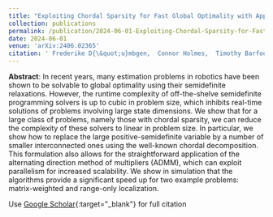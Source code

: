 ```yaml
---
title: "Exploiting Chordal Sparsity for Fast Global Optimality with Application to Localization"
collection: publications
permalink: /publication/2024-06-01-Exploiting-Chordal-Sparsity-for-Fast-Global-Optimality-with-Application-to-Localization
date: 2024-06-01
venue: 'arXiv:2406.02365'
citation: ' Frederike D{\&quot;u}mbgen,  Connor Holmes,  Timothy Barfoot, &quot;Exploiting Chordal Sparsity for Fast Global Optimality with Application to Localization.&quot; arXiv:2406.02365, 2024.'
---
```


**Abstract**: In recent years, many estimation problems in robotics have been shown to be solvable to global optimality using their semidefinite relaxations. However, the runtime complexity of off-the-shelve semidefinite programming solvers is up to cubic in problem size, which inhibits real-time solutions of problems involving large state dimensions. We show that for a large class of problems, namely those with chordal sparsity, we can reduce the complexity of these solvers to linear in problem size. In particular, we show how to replace the large positive-semidefinite variable by a number of smaller interconnected ones using the well-known chordal decomposition. This formulation also allows for the straightforward application of the alternating direction method of multipliers (ADMM), which can exploit parallelism for increased scalability. We show in simulation that the algorithms provide a significant speed up for two example problems: matrix-weighted and range-only localization.

Use [Google Scholar](https://scholar.google.com/scholar?q=Exploiting+Chordal+Sparsity+for+Fast+Global+Optimality+with+Application+to+Localization){:target="_blank"} for full citation